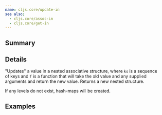 ```yaml
---
name: cljs.core/update-in
see also:
  - cljs.core/assoc-in
  - cljs.core/get-in
---
```


## Summary

## Details

"Updates" a value in a nested associative structure, where `ks` is a sequence of
keys and `f` is a function that will take the old value and any supplied
arguments and return the new value. Returns a new nested structure.

If any levels do not exist, hash-maps will be created.

## Examples
